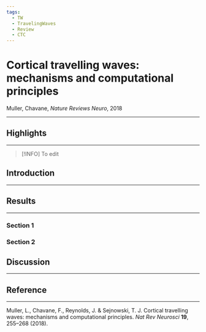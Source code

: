 ```yaml
---
tags:
  - TW
  - TravelingWaves
  - Review
  - CTC
---
```

# Cortical travelling waves: mechanisms and computational principles
Muller, Chavane, _Nature Reviews Neuro_, 2018

---

## Highlights
---

> [!INFO]
> To edit


## Introduction
---

## Results
---
### Section 1
### Section 2


## Discussion
---


## Reference
---
Muller, L., Chavane, F., Reynolds, J. & Sejnowski, T. J. Cortical travelling waves: mechanisms and computational principles. _Nat Rev Neurosci_ **19**, 255–268 (2018).